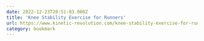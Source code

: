 ```yaml
---
date: 2022-12-23T20:51:03.000Z
title: 'Knee Stability Exercise for Runners'
url: https://www.kinetic-revolution.com/knee-stability-exercise-for-runners/
category: bookmark
---
```

